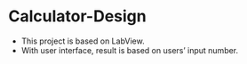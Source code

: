 # Calculator-Design
- This project is based on LabView.
- With user interface, result is based on users’ input number.
